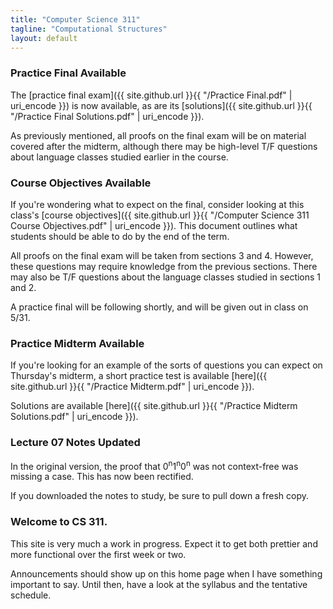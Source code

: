 ```yaml
---
title: "Computer Science 311"
tagline: "Computational Structures"
layout: default
---
```


### Practice Final Available
The [practice final exam]({{ site.github.url }}{{ "/Practice Final.pdf" | uri_encode }}) is now available, as are its
[solutions]({{ site.github.url }}{{ "/Practice Final Solutions.pdf" | uri_encode }}).

As previously mentioned, all proofs on the final exam will be on material covered after the midterm,
although there may be high-level T/F questions about language classes studied earlier in the course.

### Course Objectives Available

If you're wondering what to expect on the final, consider looking at this class's [course objectives]({{ site.github.url }}{{ "/Computer Science 311 Course Objectives.pdf" | uri_encode }}). This document outlines what students should be able to do by the end of the term.

All proofs on the final exam will be taken from sections 3 and 4. However, these questions may
require knowledge from the previous sections. There may also be T/F questions about the language
classes studied in sections 1 and 2.

A practice final will be following shortly, and will be given out in class on 5/31.

### Practice Midterm Available

If you're looking for an example of the sorts of questions you can expect on Thursday's midterm, a
short practice test is available [here]({{ site.github.url }}{{ "/Practice Midterm.pdf" | uri_encode }}).

Solutions are available [here]({{ site.github.url }}{{ "/Practice Midterm Solutions.pdf" | uri_encode }}).

### Lecture 07 Notes Updated

In the original version, the proof that 0<sup>n</sup>1<sup>n</sup>0<sup>n</sup> was not context-free was missing a case. This has
now been rectified.

If you downloaded the notes to study, be sure to pull down a fresh copy.

### Welcome to CS 311.

This site is very much a work in progress. Expect it to get both prettier and more functional over
the first week or two.

Announcements should show up on this home page when I have something important to say. Until then,
have a look at the syllabus and the tentative schedule.
